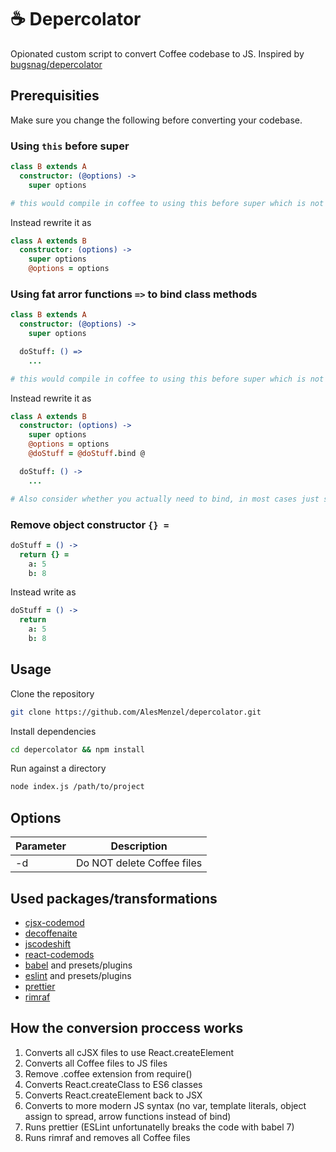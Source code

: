 # ☕ Depercolator

Opionated custom script to convert Coffee codebase to JS. Inspired by [bugsnag/depercolator](https://github.com/bugsnag/depercolator)

## Prerequisities

Make sure you change the following before converting your codebase.

### Using `this` before super

```coffee
class B extends A
  constructor: (@options) ->
    super options

# this would compile in coffee to using this before super which is not allowed in JS
```

Instead rewrite it as

```coffee
class A extends B
  constructor: (options) ->
    super options
    @options = options
```

### Using fat arror functions `=>` to bind class methods

```coffee
class B extends A
  constructor: (@options) ->
    super options

  doStuff: () =>
    ...

# this would compile in coffee to using this before super which is not allowed in JS
```

Instead rewrite it as

```coffee
class A extends B
  constructor: (options) ->
    super options
    @options = options
    @doStuff = @doStuff.bind @

  doStuff: () ->
    ...

# Also consider whether you actually need to bind, in most cases just sswitching to -> is enough
```

### Remove object constructor `{} =`

```coffee
doStuff = () ->
  return {} =
    a: 5
    b: 8
```

Instead write as

```coffee
doStuff = () ->
  return
    a: 5
    b: 8
```

## Usage

Clone the repository

```bash
git clone https://github.com/AlesMenzel/depercolator.git
```

Install dependencies

```bash
cd depercolator && npm install
```

Run against a directory

```bash
node index.js /path/to/project
```

## Options

| Parameter | Description                |
| --------- | -------------------------- |
| -d        | Do NOT delete Coffee files |

## Used packages/transformations

- [cjsx-codemod](https://github.com/jsdf/cjsx-codemod)
- [decoffenaite](https://github.com/decaffeinate/decaffeinate)
- [jscodeshift](https://github.com/facebook/jscodeshift)
- [react-codemods](https://github.com/reactjs/react-codemod)
- [babel](https://github.com/babel/babel) and presets/plugins
- [eslint](https://github.com/eslint/eslint) and presets/plugins
- [prettier](https://github.com/prettier/prettier)
- [rimraf](https://github.com/isaacs/rimraf)

## How the conversion proccess works

1. Converts all cJSX files to use React.createElement
1. Converts all Coffee files to JS files
1. Remove .coffee extension from require()
1. Converts React.createClass to ES6 classes
1. Converts React.createElement back to JSX
1. Converts to more modern JS syntax (no var, template literals, object assign to spread, arrow functions instead of bind)
1. Runs prettier (ESLint unfortunatelly breaks the code with babel 7)
1. Runs rimraf and removes all Coffee files
